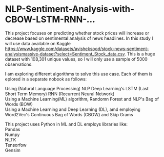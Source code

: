 # NLP-Sentiment-Analysis-with-CBOW-LSTM-RNN-...


This project focuses on predicting whether stock prices will increase or decrease based on sentimental analysis of news headlines. In this study I will use data available on Kaggle https://www.kaggle.com/datasets/avisheksood/stock-news-sentiment-analysismassive-dataset?select=Sentiment_Stock_data.csv. This is a huge dataset with 108,301 unique values, so I will only use a sample of 5000 observations.

I am exploring different algorithms to solve this use case. Each of them is eplored in a separate nobook as follows:  

Using (Natural Language Processing) NLP Deep Learning's LSTM (Last Short Term Memory) RNN (Recurrent Neural Network)  
Using a Machine Learning(ML) algorithm, Randomn Forest and NLP's Bag of Words (BOW)  
Using a Machine Learning and Deep Learning (DL), amd employing Word2Vec's Continuous Bag of Words (CBOW) and Skip Grams  

This project uses Python in ML and DL employs libraries like:  
Pandas  
Numpy  
NLTK  
Tensorfow  
Gensim  
